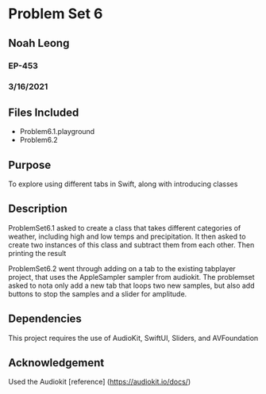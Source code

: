# Problem Set 6
## Noah Leong
### EP-453
### 3/16/2021
## Files Included
* Problem6.1.playground
* Problem6.2

## Purpose
To explore using different tabs in Swift, along with introducing classes

## Description 

ProblemSet6.1 asked to create a class that takes different categories of weather, including high and low temps and precipitation. It then asked to create two instances of this class and subtract them from each other. Then printing the result

ProblemSet6.2 went through adding on a tab to the existing tabplayer project, that uses the AppleSampler sampler from audiokit. The problemset asked to nota only add a new tab that loops two new samples, but also add buttons to stop the samples and a slider for amplitude.

## Dependencies
This project requires the use of AudioKit, SwiftUI, Sliders, and AVFoundation

## Acknowledgement

Used the Audiokit [reference] (https://audiokit.io/docs/) 